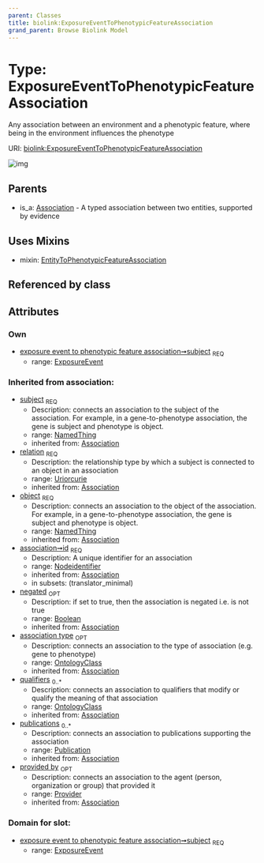 ```yaml
---
parent: Classes
title: biolink:ExposureEventToPhenotypicFeatureAssociation
grand_parent: Browse Biolink Model
---
```


# Type: ExposureEventToPhenotypicFeatureAssociation


Any association between an environment and a phenotypic feature, where being in the environment influences the phenotype

URI: [biolink:ExposureEventToPhenotypicFeatureAssociation](https://w3id.org/biolink/vocab/ExposureEventToPhenotypicFeatureAssociation)

![img](http://yuml.me/diagram/nofunky;dir:TB/class/\[Provider]<provided%20by(i)%200..1-%20\[ExposureEventToPhenotypicFeatureAssociation&#124;relation(i):uriorcurie;id(i):nodeidentifier;negated(i):boolean%20%3F],%20\[Publication]<publications(i)%200..*-%20\[ExposureEventToPhenotypicFeatureAssociation],%20\[OntologyClass]<qualifiers(i)%200..*-%20\[ExposureEventToPhenotypicFeatureAssociation],%20\[OntologyClass]<association%20type(i)%200..1-%20\[ExposureEventToPhenotypicFeatureAssociation],%20\[NamedThing]<object(i)%201..1-%20\[ExposureEventToPhenotypicFeatureAssociation],%20\[ExposureEvent]<subject%201..1-%20\[ExposureEventToPhenotypicFeatureAssociation],%20\[ExposureEventToPhenotypicFeatureAssociation]uses%20-.->\[EntityToPhenotypicFeatureAssociation],%20\[Association]^-\[ExposureEventToPhenotypicFeatureAssociation])

## Parents

 *  is_a: [Association](Association.md) - A typed association between two entities, supported by evidence

## Uses Mixins

 *  mixin: [EntityToPhenotypicFeatureAssociation](EntityToPhenotypicFeatureAssociation.md)

## Referenced by class


## Attributes


### Own

 * [exposure event to phenotypic feature association➞subject](exposure_event_to_phenotypic_feature_association_subject.md)  <sub>REQ</sub>
    * range: [ExposureEvent](ExposureEvent.md)

### Inherited from association:

 * [subject](subject.md)  <sub>REQ</sub>
    * Description: connects an association to the subject of the association. For example, in a gene-to-phenotype association, the gene is subject and phenotype is object.
    * range: [NamedThing](NamedThing.md)
    * inherited from: [Association](Association.md)
 * [relation](relation.md)  <sub>REQ</sub>
    * Description: the relationship type by which a subject is connected to an object in an association
    * range: [Uriorcurie](types/Uriorcurie.md)
    * inherited from: [Association](Association.md)
 * [object](object.md)  <sub>REQ</sub>
    * Description: connects an association to the object of the association. For example, in a gene-to-phenotype association, the gene is subject and phenotype is object.
    * range: [NamedThing](NamedThing.md)
    * inherited from: [Association](Association.md)
 * [association➞id](association_id.md)  <sub>REQ</sub>
    * Description: A unique identifier for an association
    * range: [Nodeidentifier](types/Nodeidentifier.md)
    * inherited from: [Association](Association.md)
    * in subsets: (translator_minimal)
 * [negated](negated.md)  <sub>OPT</sub>
    * Description: if set to true, then the association is negated i.e. is not true
    * range: [Boolean](types/Boolean.md)
    * inherited from: [Association](Association.md)
 * [association type](association_type.md)  <sub>OPT</sub>
    * Description: connects an association to the type of association (e.g. gene to phenotype)
    * range: [OntologyClass](OntologyClass.md)
    * inherited from: [Association](Association.md)
 * [qualifiers](qualifiers.md)  <sub>0..*</sub>
    * Description: connects an association to qualifiers that modify or qualify the meaning of that association
    * range: [OntologyClass](OntologyClass.md)
    * inherited from: [Association](Association.md)
 * [publications](publications.md)  <sub>0..*</sub>
    * Description: connects an association to publications supporting the association
    * range: [Publication](Publication.md)
    * inherited from: [Association](Association.md)
 * [provided by](provided_by.md)  <sub>OPT</sub>
    * Description: connects an association to the agent (person, organization or group) that provided it
    * range: [Provider](Provider.md)
    * inherited from: [Association](Association.md)

### Domain for slot:

 * [exposure event to phenotypic feature association➞subject](exposure_event_to_phenotypic_feature_association_subject.md)  <sub>REQ</sub>
    * range: [ExposureEvent](ExposureEvent.md)
